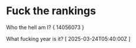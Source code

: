 # Fuck the rankings

Who the hell am I?
{ 14056073 }

What fucking year is it?
[ 2025-03-24T05:40:00Z ]
